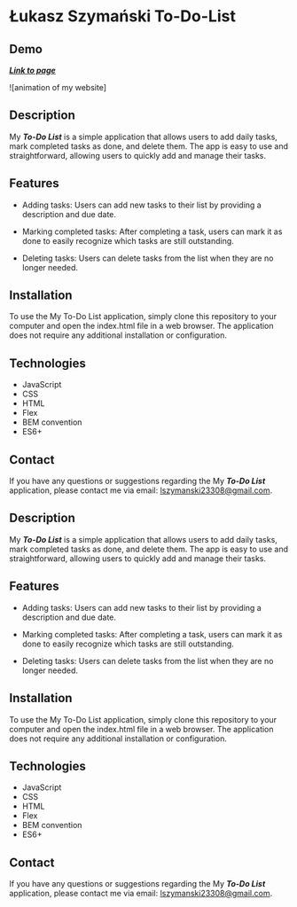 # Łukasz Szymański To-Do-List

## Demo

***[Link to page](lszymanski23308.github.io/toDoList/)***

![animation of my website]


## Description
My ***To-Do List*** is a simple application that allows users to add daily tasks, mark completed tasks as done, and delete them.
The app is easy to use and straightforward, allowing users to quickly add and manage their tasks.

## Features
- Adding tasks: Users can add new tasks to their list by providing a description and due date.

- Marking completed tasks: After completing a task, users can mark it as done to easily recognize which tasks are still outstanding.

- Deleting tasks: Users can delete tasks from the list when they are no longer needed.

## Installation
To use the My To-Do List application, simply clone this repository to your computer and open the index.html file in a web browser.
The application does not require any additional installation or configuration.

## Technologies
- JavaScript 
- CSS
- HTML
- Flex
- BEM convention
- ES6+

## Contact
If you have any questions or suggestions regarding the My ***To-Do List*** application, please contact me via email: lszymanski23308@gmail.com.

## Description
My ***To-Do List*** is a simple application that allows users to add daily tasks, mark completed tasks as done, and delete them.
The app is easy to use and straightforward, allowing users to quickly add and manage their tasks.

## Features
- Adding tasks: Users can add new tasks to their list by providing a description and due date.

- Marking completed tasks: After completing a task, users can mark it as done to easily recognize which tasks are still outstanding.

- Deleting tasks: Users can delete tasks from the list when they are no longer needed.

## Installation
To use the My To-Do List application, simply clone this repository to your computer and open the index.html file in a web browser.
The application does not require any additional installation or configuration.

## Technologies
- JavaScript 
- CSS
- HTML
- Flex
- BEM convention
- ES6+

## Contact
If you have any questions or suggestions regarding the My ***To-Do List*** application, please contact me via email: lszymanski23308@gmail.com.
